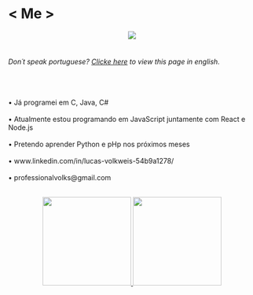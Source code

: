 # < Me >
<p align="center">
<img src="http://img.shields.io/static/v1?label=STATUS&message=EM%20DESENVOLVIMENTO&color=GREEN&style=for-the-badge"/>
<br>
  <br>
<h6>Don´t speak portuguese? <a href="https://github.com/lvolks/lvolks/blob/main/README-en.md">Clicke here</a> to view this page in english.</h6>
<br>
<br>
• Já programei em C, Java, C#
<br>
<br>
• Atualmente estou programando em JavaScript juntamente com React e Node.js
<br>
  <br>
• Pretendo aprender Python e pHp nos próximos meses
<br>
  <br>
• www.linkedin.com/in/lucas-volkweis-54b9a1278/
<br>
  <br>
• professionalvolks@gmail.com
</p>
<br>

<div align="center">
  <a href="https://github.com/lvolks">
  <img height="180em" src="https://github-readme-stats.vercel.app/api?username=lvolks&show_icons=true&theme=highcontrast&include_all_commits=true&count_private=true&title_color=C8A2C8&text_color=C8A2C8&icon_color=C8A2C8&rank_icon=github"/>
  
  <img height="180em" src="https://github-readme-stats.vercel.app/api/top-langs/?username=lvolks&layout=compact&langs_count=7&theme=highcontrast&title_color=C8A2C8&text_color=C8A2C8&icon_color=C8A2C8"/>
</div>
